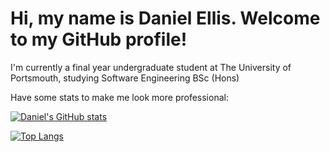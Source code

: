 # Hi, my name is Daniel Ellis. Welcome to my GitHub profile!

I'm currently a final year undergraduate student at The University of Portsmouth, studying Software Engineering BSc (Hons)

Have some stats to make me look more professional:

[![Daniel's GitHub stats](https://github-readme-stats.vercel.app/api?username=up940148&theme=vision-friendly-dark)](https://github.com/anuraghazra/github-readme-stats)

[![Top Langs](https://github-readme-stats.vercel.app/api/top-langs/?username=up940148&theme=vision-friendly-dark)](https://github.com/anuraghazra/github-readme-stats)
<!--
**UP940148/up940148** is a ✨ _special_ ✨ repository because its `README.md` (this file) appears on your GitHub profile.

Here are some ideas to get you started:

- 🔭 I’m currently working on ...
- 🌱 I’m currently learning ...
- 👯 I’m looking to collaborate on ...
- 🤔 I’m looking for help with ...
- 💬 Ask me about ...
- 📫 How to reach me: ...
- 😄 Pronouns: ...
- ⚡ Fun fact: ...
-->
